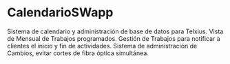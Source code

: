 # CalendarioSWapp
Sistema de calendario y administración de base de datos para Telxius.
Vista de Mensual de Trabajos programados.
Gestión de Trabajos para notificar a clientes el inicio y fin de actividades.
Sistema de administración de Cambios, evitar cortes de fibra óptica simultánea.
